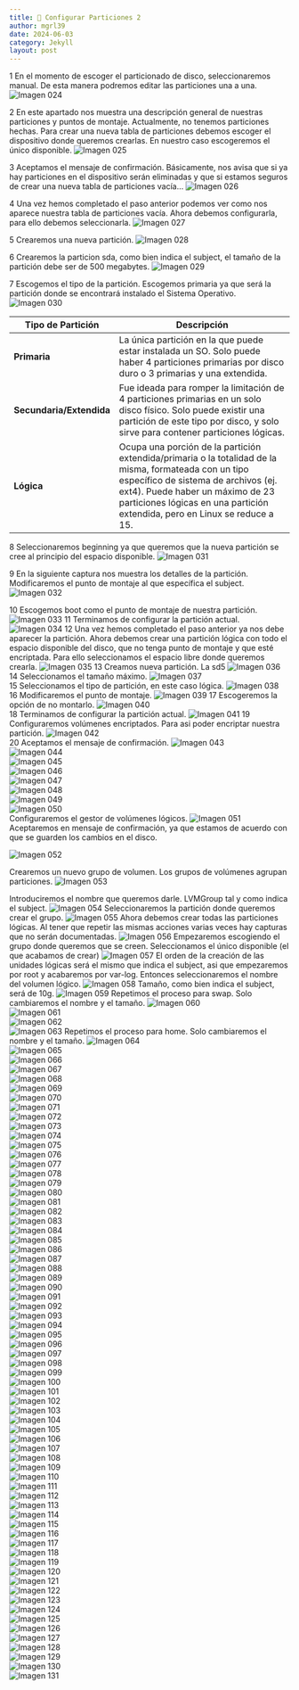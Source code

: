 ```yaml
---
title: 📂 Configurar Particiones 2
author: mgrl39
date: 2024-06-03
category: Jekyll
layout: post
---
```

1 En el momento de escoger el particionado de disco, seleccionaremos manual. De esta manera podremos editar las particiones una a una.
![Imagen 024](https://raw.githubusercontent.com/mgrl39/Born2BeRoot/main/steps/b2br_img_024.png)

2 En este apartado nos muestra una descripción general de nuestras particiones y puntos de montaje. Actualmente, no tenemos particiones hechas. Para crear una nueva tabla de particiones debemos escoger el dispositivo donde queremos crearlas. En nuestro caso escogeremos el único disponible.
![Imagen 025](https://raw.githubusercontent.com/mgrl39/Born2BeRoot/main/steps/b2br_img_025.png)

3 Aceptamos el mensaje de confirmación. Básicamente, nos avisa que si ya hay particiones en el dispositivo serán eliminadas y que si estamos seguros de crear una nueva tabla de particiones vacía…
![Imagen 026](https://raw.githubusercontent.com/mgrl39/Born2BeRoot/main/steps/b2br_img_026.png)

4 Una vez hemos completado el paso anterior podemos ver como nos aparece nuestra tabla de particiones vacía. Ahora debemos configurarla, para ello debemos seleccionarla.
![Imagen 027](https://raw.githubusercontent.com/mgrl39/Born2BeRoot/main/steps/b2br_img_027.png)

5 Crearemos una nueva partición.
![Imagen 028](https://raw.githubusercontent.com/mgrl39/Born2BeRoot/main/steps/b2br_img_028.png)

6 Crearemos la particion sda, como bien indica el subject, el tamaño de la partición debe ser de 500 megabytes.
![Imagen 029](https://raw.githubusercontent.com/mgrl39/Born2BeRoot/main/steps/b2br_img_029.png)

7 Escogemos el tipo de la partición. Escogemos primaria ya que será la partición donde se encontrará instalado el Sistema Operativo.
![Imagen 030](https://raw.githubusercontent.com/mgrl39/Born2BeRoot/main/steps/b2br_img_030.png)

| **Tipo de Partición**     | **Descripción**                                                                                                                                           |
|---------------------------|-----------------------------------------------------------------------------------------------------------------------------------------------------------|
| **Primaria**              | La única partición en la que puede estar instalada un SO. Solo puede haber 4 particiones primarias por disco duro o 3 primarias y una extendida.           |
| **Secundaria/Extendida**  | Fue ideada para romper la limitación de 4 particiones primarias en un solo disco físico. Solo puede existir una partición de este tipo por disco, y solo sirve para contener particiones lógicas. |
| **Lógica**                | Ocupa una porción de la partición extendida/primaria o la totalidad de la misma, formateada con un tipo específico de sistema de archivos (ej. ext4). Puede haber un máximo de 23 particiones lógicas en una partición extendida, pero en Linux se reduce a 15.                                          |


8 Seleccionaremos beginning ya que queremos que la nueva partición se cree al principio del espacio disponible.
![Imagen 031](https://raw.githubusercontent.com/mgrl39/Born2BeRoot/main/steps/b2br_img_031.png) 

9 En la siguiente captura nos muestra los detalles de la partición. Modificaremos el punto de montaje al que específica el subject.
![Imagen 032](https://raw.githubusercontent.com/mgrl39/Born2BeRoot/main/steps/b2br_img_032.png)  

10 Escogemos boot como el punto de montaje de nuestra partición.
![Imagen 033](https://raw.githubusercontent.com/mgrl39/Born2BeRoot/main/steps/b2br_img_033.png) 
11 Terminamos de configurar la partición actual.
![Imagen 034](https://raw.githubusercontent.com/mgrl39/Born2BeRoot/main/steps/b2br_img_034.png) 
12 Una vez hemos completado el paso anterior ya nos debe aparecer la partición. Ahora debemos crear una partición lógica con todo el espacio disponible del disco, que no tenga punto de montaje y que esté encriptada. Para ello seleccionamos el espacio libre donde queremos crearla.
![Imagen 035](https://raw.githubusercontent.com/mgrl39/Born2BeRoot/main/steps/b2br_img_035.png) 
13 Creamos nueva partición. La sd5
![Imagen 036](https://raw.githubusercontent.com/mgrl39/Born2BeRoot/main/steps/b2br_img_036.png)  
14 Seleccionamos el tamaño máximo.
![Imagen 037](https://raw.githubusercontent.com/mgrl39/Born2BeRoot/main/steps/b2br_img_037.png)  
15 Seleccionamos el tipo de partición, en este caso lógica.
![Imagen 038](https://raw.githubusercontent.com/mgrl39/Born2BeRoot/main/steps/b2br_img_038.png)  
16 Modificaremos el punto de montaje.
![Imagen 039](https://raw.githubusercontent.com/mgrl39/Born2BeRoot/main/steps/b2br_img_039.png)
17 Escogeremos la opción de no montarlo.
![Imagen 040](https://raw.githubusercontent.com/mgrl39/Born2BeRoot/main/steps/b2br_img_040.png)  
18 Terminamos de configurar la partición actual.
![Imagen 041](https://raw.githubusercontent.com/mgrl39/Born2BeRoot/main/steps/b2br_img_041.png) 
19 Configuraremos volúmenes encriptados. Para asi poder encriptar nuestra partición.
![Imagen 042](https://raw.githubusercontent.com/mgrl39/Born2BeRoot/main/steps/b2br_img_042.png)  
20 Aceptamos el mensaje de confirmación.
![Imagen 043](https://raw.githubusercontent.com/mgrl39/Born2BeRoot/main/steps/b2br_img_043.png)  
![Imagen 044](https://raw.githubusercontent.com/mgrl39/Born2BeRoot/main/steps/b2br_img_044.png)  
![Imagen 045](https://raw.githubusercontent.com/mgrl39/Born2BeRoot/main/steps/b2br_img_045.png)  
![Imagen 046](https://raw.githubusercontent.com/mgrl39/Born2BeRoot/main/steps/b2br_img_046.png)  
![Imagen 047](https://raw.githubusercontent.com/mgrl39/Born2BeRoot/main/steps/b2br_img_047.png)  
![Imagen 048](https://raw.githubusercontent.com/mgrl39/Born2BeRoot/main/steps/b2br_img_048.png)  
![Imagen 049](https://raw.githubusercontent.com/mgrl39/Born2BeRoot/main/steps/b2br_img_049.png)  
![Imagen 050](https://raw.githubusercontent.com/mgrl39/Born2BeRoot/main/steps/b2br_img_050.png)  
Configuraremos el gestor de volúmenes lógicos.
![Imagen 051](https://raw.githubusercontent.com/mgrl39/Born2BeRoot/main/steps/b2br_img_051.png)  
Aceptaremos en mensaje de confirmación, ya que estamos de acuerdo con que se guarden los cambios en el disco.

![Imagen 052](https://raw.githubusercontent.com/mgrl39/Born2BeRoot/main/steps/b2br_img_052.png)  

Crearemos un nuevo grupo de volumen. Los grupos de volúmenes agrupan particiones.
![Imagen 053](https://raw.githubusercontent.com/mgrl39/Born2BeRoot/main/steps/b2br_img_053.png)

Introduciremos el nombre que queremos darle. LVMGroup tal y como indica el subject.
![Imagen 054](https://raw.githubusercontent.com/mgrl39/Born2BeRoot/main/steps/b2br_img_054.png)
Seleccionaremos la partición donde queremos crear el grupo.
![Imagen 055](https://raw.githubusercontent.com/mgrl39/Born2BeRoot/main/steps/b2br_img_055.png)
Ahora debemos crear todas las particiones lógicas. Al tener que repetir las mismas acciones varias veces hay capturas que no serán documentadas.
![Imagen 056](https://raw.githubusercontent.com/mgrl39/Born2BeRoot/main/steps/b2br_img_056.png)
Empezaremos escogiendo el grupo donde queremos que se creen. Seleccionamos el único disponible (el que acabamos de crear)
![Imagen 057](https://raw.githubusercontent.com/mgrl39/Born2BeRoot/main/steps/b2br_img_057.png)
El orden de la creación de las unidades lógicas será el mismo que indica el subject, asi que empezaremos por root y acabaremos por var-log. Entonces seleccionaremos el nombre del volumen lógico.
![Imagen 058](https://raw.githubusercontent.com/mgrl39/Born2BeRoot/main/steps/b2br_img_058.png)
Tamaño, como bien indica el subject, será de 10g.
![Imagen 059](https://raw.githubusercontent.com/mgrl39/Born2BeRoot/main/steps/b2br_img_059.png)
Repetimos el proceso para swap. Solo cambiaremos el nombre y el tamaño.
![Imagen 060](https://raw.githubusercontent.com/mgrl39/Born2BeRoot/main/steps/b2br_img_060.png)  
![Imagen 061](https://raw.githubusercontent.com/mgrl39/Born2BeRoot/main/steps/b2br_img_061.png)  
![Imagen 062](https://raw.githubusercontent.com/mgrl39/Born2BeRoot/main/steps/b2br_img_062.png)  
![Imagen 063](https://raw.githubusercontent.com/mgrl39/Born2BeRoot/main/steps/b2br_img_063.png)
Repetimos el proceso para home. Solo cambiaremos el nombre y el tamaño.
![Imagen 064](https://raw.githubusercontent.com/mgrl39/Born2BeRoot/main/steps/b2br_img_064.png)  
![Imagen 065](https://raw.githubusercontent.com/mgrl39/Born2BeRoot/main/steps/b2br_img_065.png)  
![Imagen 066](https://raw.githubusercontent.com/mgrl39/Born2BeRoot/main/steps/b2br_img_066.png)  
![Imagen 067](https://raw.githubusercontent.com/mgrl39/Born2BeRoot/main/steps/b2br_img_067.png)  
![Imagen 068](https://raw.githubusercontent.com/mgrl39/Born2BeRoot/main/steps/b2br_img_068.png)  
![Imagen 069](https://raw.githubusercontent.com/mgrl39/Born2BeRoot/main/steps/b2br_img_069.png)  
![Imagen 070](https://raw.githubusercontent.com/mgrl39/Born2BeRoot/main/steps/b2br_img_070.png)  
![Imagen 071](https://raw.githubusercontent.com/mgrl39/Born2BeRoot/main/steps/b2br_img_071.png)  
![Imagen 072](https://raw.githubusercontent.com/mgrl39/Born2BeRoot/main/steps/b2br_img_072.png)  
![Imagen 073](https://raw.githubusercontent.com/mgrl39/Born2BeRoot/main/steps/b2br_img_073.png)  
![Imagen 074](https://raw.githubusercontent.com/mgrl39/Born2BeRoot/main/steps/b2br_img_074.png)  
![Imagen 075](https://raw.githubusercontent.com/mgrl39/Born2BeRoot/main/steps/b2br_img_075.png)  
![Imagen 076](https://raw.githubusercontent.com/mgrl39/Born2BeRoot/main/steps/b2br_img_076.png)  
![Imagen 077](https://raw.githubusercontent.com/mgrl39/Born2BeRoot/main/steps/b2br_img_077.png)  
![Imagen 078](https://raw.githubusercontent.com/mgrl39/Born2BeRoot/main/steps/b2br_img_078.png)  
![Imagen 079](https://raw.githubusercontent.com/mgrl39/Born2BeRoot/main/steps/b2br_img_079.png)  
![Imagen 080](https://raw.githubusercontent.com/mgrl39/Born2BeRoot/main/steps/b2br_img_080.png)  
![Imagen 081](https://raw.githubusercontent.com/mgrl39/Born2BeRoot/main/steps/b2br_img_081.png)  
![Imagen 082](https://raw.githubusercontent.com/mgrl39/Born2BeRoot/main/steps/b2br_img_082.png)  
![Imagen 083](https://raw.githubusercontent.com/mgrl39/Born2BeRoot/main/steps/b2br_img_083.png)  
![Imagen 084](https://raw.githubusercontent.com/mgrl39/Born2BeRoot/main/steps/b2br_img_084.png)  
![Imagen 085](https://raw.githubusercontent.com/mgrl39/Born2BeRoot/main/steps/b2br_img_085.png)  
![Imagen 086](https://raw.githubusercontent.com/mgrl39/Born2BeRoot/main/steps/b2br_img_086.png)  
![Imagen 087](https://raw.githubusercontent.com/mgrl39/Born2BeRoot/main/steps/b2br_img_087.png)  
![Imagen 088](https://raw.githubusercontent.com/mgrl39/Born2BeRoot/main/steps/b2br_img_088.png)  
![Imagen 089](https://raw.githubusercontent.com/mgrl39/Born2BeRoot/main/steps/b2br_img_089.png)  
![Imagen 090](https://raw.githubusercontent.com/mgrl39/Born2BeRoot/main/steps/b2br_img_090.png)  
![Imagen 091](https://raw.githubusercontent.com/mgrl39/Born2BeRoot/main/steps/b2br_img_091.png)  
![Imagen 092](https://raw.githubusercontent.com/mgrl39/Born2BeRoot/main/steps/b2br_img_092.png)  
![Imagen 093](https://raw.githubusercontent.com/mgrl39/Born2BeRoot/main/steps/b2br_img_093.png)  
![Imagen 094](https://raw.githubusercontent.com/mgrl39/Born2BeRoot/main/steps/b2br_img_094.png)  
![Imagen 095](https://raw.githubusercontent.com/mgrl39/Born2BeRoot/main/steps/b2br_img_095.png)  
![Imagen 096](https://raw.githubusercontent.com/mgrl39/Born2BeRoot/main/steps/b2br_img_096.png)  
![Imagen 097](https://raw.githubusercontent.com/mgrl39/Born2BeRoot/main/steps/b2br_img_097.png)  
![Imagen 098](https://raw.githubusercontent.com/mgrl39/Born2BeRoot/main/steps/b2br_img_098.png)  
![Imagen 099](https://raw.githubusercontent.com/mgrl39/Born2BeRoot/main/steps/b2br_img_099.png)  
![Imagen 100](https://raw.githubusercontent.com/mgrl39/Born2BeRoot/main/steps/b2br_img_100.png)  
![Imagen 101](https://raw.githubusercontent.com/mgrl39/Born2BeRoot/main/steps/b2br_img_101.png)  
![Imagen 102](https://raw.githubusercontent.com/mgrl39/Born2BeRoot/main/steps/b2br_img_102.png)  
![Imagen 103](https://raw.githubusercontent.com/mgrl39/Born2BeRoot/main/steps/b2br_img_103.png)  
![Imagen 104](https://raw.githubusercontent.com/mgrl39/Born2BeRoot/main/steps/b2br_img_104.png)  
![Imagen 105](https://raw.githubusercontent.com/mgrl39/Born2BeRoot/main/steps/b2br_img_105.png)  
![Imagen 106](https://raw.githubusercontent.com/mgrl39/Born2BeRoot/main/steps/b2br_img_106.png)  
![Imagen 107](https://raw.githubusercontent.com/mgrl39/Born2BeRoot/main/steps/b2br_img_107.png)  
![Imagen 108](https://raw.githubusercontent.com/mgrl39/Born2BeRoot/main/steps/b2br_img_108.png)  
![Imagen 109](https://raw.githubusercontent.com/mgrl39/Born2BeRoot/main/steps/b2br_img_109.png)  
![Imagen 110](https://raw.githubusercontent.com/mgrl39/Born2BeRoot/main/steps/b2br_img_110.png)  
![Imagen 111](https://raw.githubusercontent.com/mgrl39/Born2BeRoot/main/steps/b2br_img_111.png)  
![Imagen 112](https://raw.githubusercontent.com/mgrl39/Born2BeRoot/main/steps/b2br_img_112.png)  
![Imagen 113](https://raw.githubusercontent.com/mgrl39/Born2BeRoot/main/steps/b2br_img_113.png)  
![Imagen 114](https://raw.githubusercontent.com/mgrl39/Born2BeRoot/main/steps/b2br_img_114.png)  
![Imagen 115](https://raw.githubusercontent.com/mgrl39/Born2BeRoot/main/steps/b2br_img_115.png)  
![Imagen 116](https://raw.githubusercontent.com/mgrl39/Born2BeRoot/main/steps/b2br_img_116.png)  
![Imagen 117](https://raw.githubusercontent.com/mgrl39/Born2BeRoot/main/steps/b2br_img_117.png)  
![Imagen 118](https://raw.githubusercontent.com/mgrl39/Born2BeRoot/main/steps/b2br_img_118.png)  
![Imagen 119](https://raw.githubusercontent.com/mgrl39/Born2BeRoot/main/steps/b2br_img_119.png)  
![Imagen 120](https://raw.githubusercontent.com/mgrl39/Born2BeRoot/main/steps/b2br_img_120.png)  
![Imagen 121](https://raw.githubusercontent.com/mgrl39/Born2BeRoot/main/steps/b2br_img_121.png)  
![Imagen 122](https://raw.githubusercontent.com/mgrl39/Born2BeRoot/main/steps/b2br_img_122.png)  
![Imagen 123](https://raw.githubusercontent.com/mgrl39/Born2BeRoot/main/steps/b2br_img_123.png)  
![Imagen 124](https://raw.githubusercontent.com/mgrl39/Born2BeRoot/main/steps/b2br_img_124.png)  
![Imagen 125](https://raw.githubusercontent.com/mgrl39/Born2BeRoot/main/steps/b2br_img_125.png)  
![Imagen 126](https://raw.githubusercontent.com/mgrl39/Born2BeRoot/main/steps/b2br_img_126.png)  
![Imagen 127](https://raw.githubusercontent.com/mgrl39/Born2BeRoot/main/steps/b2br_img_127.png)  
![Imagen 128](https://raw.githubusercontent.com/mgrl39/Born2BeRoot/main/steps/b2br_img_128.png)  
![Imagen 129](https://raw.githubusercontent.com/mgrl39/Born2BeRoot/main/steps/b2br_img_129.png)  
![Imagen 130](https://raw.githubusercontent.com/mgrl39/Born2BeRoot/main/steps/b2br_img_130.png)  
![Imagen 131](https://raw.githubusercontent.com/mgrl39/Born2BeRoot/main/steps/b2br_img_131.png)  

